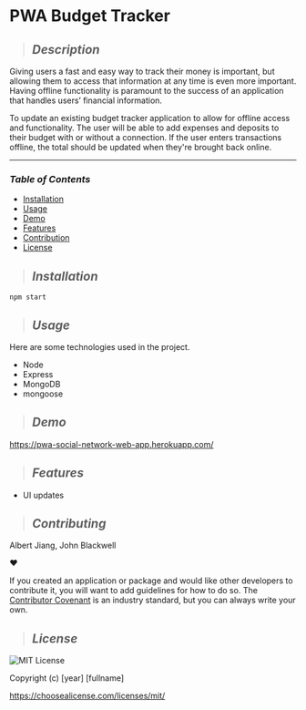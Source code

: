 # **PWA Budget Tracker**

> ## **_Description_**

Giving users a fast and easy way to track their money is important, but allowing them to access that information at any time is even more important. Having offline functionality is paramount to the success of an application that handles users’ financial information.

To update an existing budget tracker application to allow for offline access and functionality. The user will be able to add expenses and deposits to their budget with or without a connection. If the user enters transactions offline, the total should be updated when they're brought back online.

---

### **_Table of Contents_**

- [Installation](#installation)
- [Usage](#usage)
- [Demo](#demo)
- [Features](#features)
- [Contribution](#contribution)
- [License](#license)

> ## **_Installation_**

```
npm start
```

> ## **_Usage_**

Here are some technologies used in the project.

- Node
- Express
- MongoDB
- mongoose

> ## **_Demo_**

https://pwa-social-network-web-app.herokuapp.com/

> ## **_Features_**

- UI updates

> ## **_Contributing_**

Albert Jiang, John Blackwell

❤️

If you created an application or package and would like other developers to contribute it, you will want to add guidelines for how to do so. The [Contributor Covenant](https://www.contributor-covenant.org/) is an industry standard, but you can always write your own.

> ## **_License_**

![MIT License](https://img.shields.io/badge/license-MIT%20License-green.svg)

Copyright (c) [year] [fullname]

https://choosealicense.com/licenses/mit/
